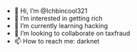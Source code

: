 - 👋 Hi, I’m @Ichbincool321
- 👀 I’m interested in getting rich
- 🌱 I’m currently learning hacking
- 💞️ I’m looking to collaborate on taxfraud
- 📫 How to reach me: darknet

<!---
Ichbincool321/Ichbincool321 is a ✨ special ✨ repository because its `README.md` (this file) appears on your GitHub profile.
You can click the Preview link to take a look at your changes.
--->
